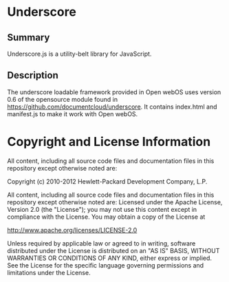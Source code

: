 Underscore
==========
Summary
-------
Underscore.js is a utility-belt library for JavaScript.

Description 
----------- 
The underscore loadable framework provided in Open webOS uses version 0.6 of the opensource module found in https://github.com/documentcloud/underscore. It contains index.html and manifest.js to make it work with Open webOS.

# Copyright and License Information

All content, including all source code files and documentation files in this repository except otherwise noted are:

Copyright (c) 2010-2012 Hewlett-Packard Development Company, L.P.

All content, including all source code files and documentation files in this repository except otherwise noted are: Licensed under the Apache License, Version 2.0 (the "License"); you may not use this content except in compliance with the License. You may obtain a copy of the License at

http://www.apache.org/licenses/LICENSE-2.0

Unless required by applicable law or agreed to in writing, software distributed under the License is distributed on an "AS IS" BASIS, WITHOUT WARRANTIES OR CONDITIONS OF ANY KIND, either express or implied. See the License for the specific language governing permissions and limitations under the License.
